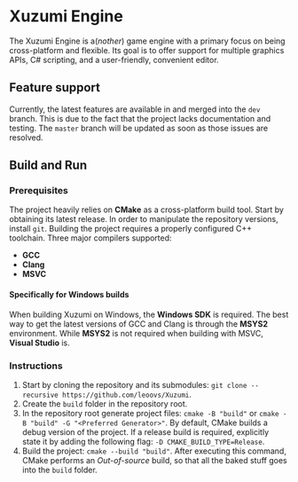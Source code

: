 # Xuzumi Engine

The Xuzumi Engine is a(_nother_) game engine with a primary focus on being
cross-platform and flexible. Its goal is to offer support for multiple graphics
APIs, C# scripting, and a user-friendly, convenient editor.

## Feature support

Currently, the latest features are available in and merged into the `dev` branch.
This is due to the fact that the project lacks documentation and testing.
The `master` branch will be updated as soon as those issues are resolved.

## Build and Run
### Prerequisites 

The project heavily relies on __CMake__ as a cross-platform build tool.
Start by obtaining its latest release.
In order to manipulate the repository versions, install `git`.
Building the project requires a properly configured C++ toolchain.
Three major compilers supported:

- __GCC__
- __Clang__
- __MSVC__

#### Specifically for Windows builds

When building Xuzumi on Windows, the __Windows SDK__ is required.
The best way to get the latest versions of GCC and Clang is through the __MSYS2__
environment. While __MSYS2__ is not required when building with MSVC,
__Visual Studio__ is.

### Instructions

1. Start by cloning the repository and its submodules: `git clone --recursive
https://github.com/leoovs/Xuzumi`.
2. Create the `build` folder in the repository root.
3. In the repository root generate project files: `cmake -B "build"` or `cmake -B
"build" -G "<Preferred Generator>"`. By default, CMake builds a debug version
of the project. If a release build is required, explicitly state it by adding
the following flag: `-D CMAKE_BUILD_TYPE=Release`.
4. Build the project: `cmake --build "build"`. After executing this command,
CMake performs an _Out-of-source_ build, so that all the baked stuff goes into
the `build` folder.